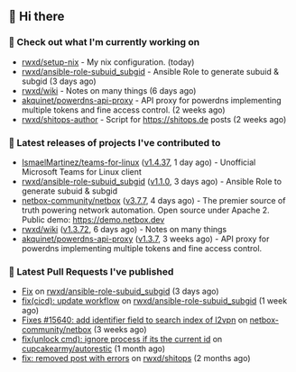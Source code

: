 ## 👋 Hi there

### 👷 Check out what I'm currently working on


- [rwxd/setup-nix](https://github.com/rwxd/setup-nix) - My nix configuration. (today)
- [rwxd/ansible-role-subuid_subgid](https://github.com/rwxd/ansible-role-subuid_subgid) - Ansible Role to generate subuid &amp; subgid (3 days ago)
- [rwxd/wiki](https://github.com/rwxd/wiki) - Notes on many things (6 days ago)
- [akquinet/powerdns-api-proxy](https://github.com/akquinet/powerdns-api-proxy) - API proxy for powerdns implementing multiple tokens and fine access control. (2 weeks ago)
- [rwxd/shitops-author](https://github.com/rwxd/shitops-author) - Script for https://shitops.de posts (2 weeks ago)

### 🔭 Latest releases of projects I've contributed to


- [IsmaelMartinez/teams-for-linux](https://github.com/IsmaelMartinez/teams-for-linux) ([v1.4.37](https://github.com/IsmaelMartinez/teams-for-linux/releases/tag/v1.4.37), 1 day ago) - Unofficial Microsoft Teams for Linux client
- [rwxd/ansible-role-subuid_subgid](https://github.com/rwxd/ansible-role-subuid_subgid) ([v1.1.0](https://github.com/rwxd/ansible-role-subuid_subgid/releases/tag/v1.1.0), 3 days ago) - Ansible Role to generate subuid &amp; subgid
- [netbox-community/netbox](https://github.com/netbox-community/netbox) ([v3.7.7](https://github.com/netbox-community/netbox/releases/tag/v3.7.7), 4 days ago) - The premier source of truth powering network automation. Open source under Apache 2. Public demo: https://demo.netbox.dev
- [rwxd/wiki](https://github.com/rwxd/wiki) ([v1.3.72](https://github.com/rwxd/wiki/releases/tag/v1.3.72), 6 days ago) - Notes on many things
- [akquinet/powerdns-api-proxy](https://github.com/akquinet/powerdns-api-proxy) ([v1.3.7](https://github.com/akquinet/powerdns-api-proxy/releases/tag/v1.3.7), 3 weeks ago) - API proxy for powerdns implementing multiple tokens and fine access control.

### 🔨 Latest Pull Requests I've published


- [Fix](https://github.com/rwxd/ansible-role-subuid_subgid/pull/73) on [rwxd/ansible-role-subuid_subgid](https://github.com/rwxd/ansible-role-subuid_subgid) (3 days ago)
- [fix(cicd): update workflow](https://github.com/rwxd/ansible-role-subuid_subgid/pull/72) on [rwxd/ansible-role-subuid_subgid](https://github.com/rwxd/ansible-role-subuid_subgid) (1 week ago)
- [Fixes #15640: add identifier field to search index of l2vpn](https://github.com/netbox-community/netbox/pull/15673) on [netbox-community/netbox](https://github.com/netbox-community/netbox) (3 weeks ago)
- [fix(unlock cmd): ignore process if its the current id](https://github.com/cupcakearmy/autorestic/pull/360) on [cupcakearmy/autorestic](https://github.com/cupcakearmy/autorestic) (1 month ago)
- [fix: removed post with errors](https://github.com/rwxd/shitops/pull/7) on [rwxd/shitops](https://github.com/rwxd/shitops) (2 months ago)
